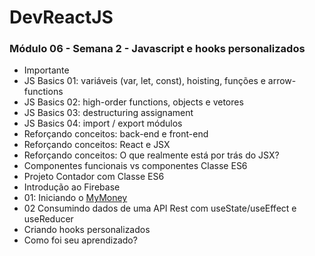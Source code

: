 # DevReactJS

### Módulo 06 - Semana 2 - Javascript e hooks personalizados
- Importante
- JS Basics 01: variáveis (var, let, const), hoisting, funções e arrow-functions
- JS Basics 02: high-order functions, objects e vetores
- JS Basics 03: destructuring assignament
- JS Basics 04: import / export módulos
- Reforçando conceitos: back-end e front-end
- Reforçando conceitos: React e JSX
- Reforçando conceitos: O que realmente está por trás do JSX?
- Componentes funcionais vs componentes Classe ES6
- Projeto Contador com Classe ES6
- Introdução ao Firebase
- 01: Iniciando o [MyMoney](https://github.com/RenatoSiqueira/DevReactJs-My_Money)
- 02 Consumindo dados de uma API Rest com useState/useEffect e useReducer
- Criando hooks personalizados
- Como foi seu aprendizado?